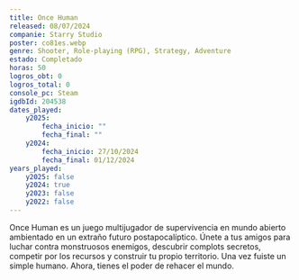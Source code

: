 ```yaml
---
title: Once Human
released: 08/07/2024
companie: Starry Studio
poster: co81es.webp
genre: Shooter, Role-playing (RPG), Strategy, Adventure
estado: Completado
horas: 50
logros_obt: 0
logros_total: 0
console_pc: Steam
igdbId: 204538
dates_played:
    y2025:
        fecha_inicio: ""
        fecha_final: ""
    y2024:
        fecha_inicio: 27/10/2024
        fecha_final: 01/12/2024
years_played:
    y2025: false
    y2024: true
    y2023: false
    y2022: false
---
```


Once Human es un juego multijugador de supervivencia en mundo abierto ambientado en un extraño futuro postapocalíptico. Únete a tus amigos para luchar contra monstruosos enemigos, descubrir complots secretos, competir por los recursos y construir tu propio territorio. Una vez fuiste un simple humano. Ahora, tienes el poder de rehacer el mundo.